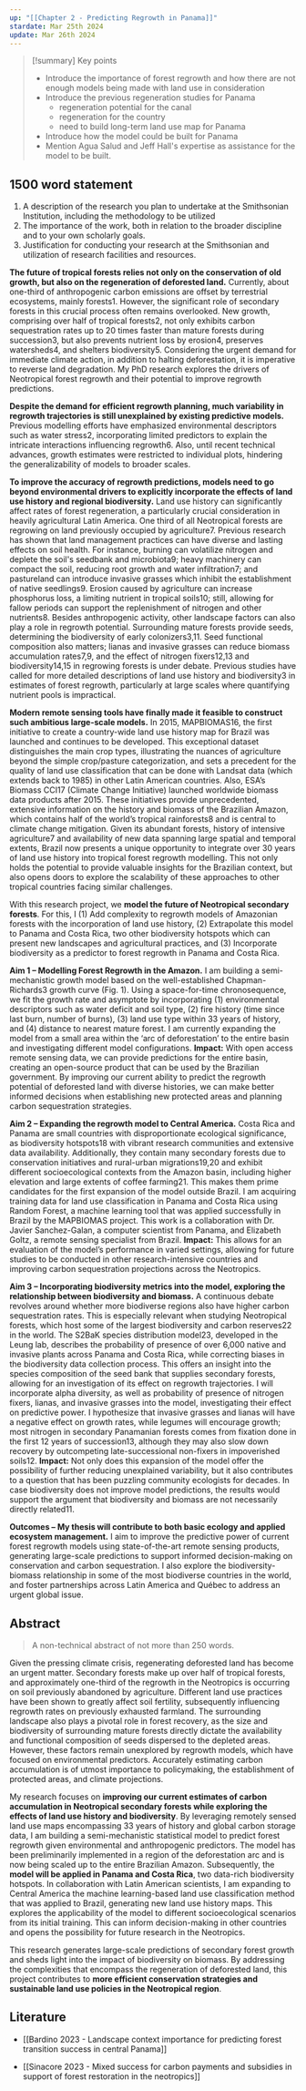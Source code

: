 ```yaml
---
up: "[[Chapter 2 - Predicting Regrowth in Panama]]"
stardate: Mar 25th 2024
update: Mar 26th 2024
---
```

>[!summary] Key points
>- Introduce the importance of forest regrowth and how there are not enough models being made with land use in consideration
>- Introduce the previous regeneration studies for Panama
>	- regeneration potential for the canal
>	- regeneration for the country
>	- need to build long-term land use map for Panama
>- Introduce how the model could be built for Panama
>- Mention Agua Salud and Jeff Hall's expertise as assistance for the model to be built.


## 1500 word statement
1) A description of the research you plan to undertake at the Smithsonian Institution, including the methodology to be utilized
2) The importance of the work, both in relation to the broader discipline and to your own scholarly goals.
3) Justification for conducting your research at the Smithsonian and utilization of research facilities and resources.

**The future of tropical forests relies not only on the conservation of old growth, but also on the regeneration of deforested land.** Currently, about one-third of anthropogenic carbon emissions are offset by terrestrial ecosystems, mainly forests1. However, the significant role of secondary forests in this crucial process often remains overlooked. New growth, comprising over half of tropical forests2, not only exhibits carbon sequestration rates up to 20 times faster than mature forests during succession3, but also prevents nutrient loss by erosion4, preserves watersheds4, and shelters biodiversity5. Considering the urgent demand for immediate climate action, in addition to halting deforestation, it is imperative to reverse land degradation. My PhD research explores the drivers of Neotropical forest regrowth and their potential to improve regrowth predictions.

**Despite the demand for efficient regrowth planning, much variability in regrowth trajectories is still unexplained by existing predictive models.** Previous modelling efforts have emphasized environmental descriptors such as water stress2, incorporating limited predictors to explain the intricate interactions influencing regrowth6. Also, until recent technical advances, growth estimates were restricted to individual plots, hindering the generalizability of models to broader scales.

**To improve the accuracy of regrowth predictions, models need to go beyond environmental drivers to explicitly incorporate the effects of land use history and regional biodiversity.** Land use history can significantly affect rates of forest regeneration, a particularly crucial consideration in heavily agricultural Latin America. One third of all Neotropical forests are regrowing on land previously occupied by agriculture7. Previous research has shown that land management practices can have diverse and lasting effects on soil health. For instance, burning can volatilize nitrogen and deplete the soil's seedbank and microbiota9; heavy machinery can compact the soil, reducing root growth and water infiltration7; and pastureland can introduce invasive grasses which inhibit the establishment of native seedlings9. Erosion caused by agriculture can increase phosphorus loss, a limiting nutrient in tropical soils10; still, allowing for fallow periods can support the replenishment of nitrogen and other nutrients8. Besides anthropogenic activity, other landscape factors can also play a role in regrowth potential. Surrounding mature forests provide seeds, determining the biodiversity of early colonizers3,11. Seed functional composition also matters; lianas and invasive grasses can reduce biomass accumulation rates7,9, and the effect of nitrogen fixers12,13 and biodiversity14,15 in regrowing forests is under debate. Previous studies have called for more detailed descriptions of land use history and biodiversity3 in estimates of forest regrowth, particularly at large scales where quantifying nutrient pools is impractical.

**Modern remote sensing tools have finally made it feasible to construct such ambitious large-scale models.** In 2015, MAPBIOMAS16, the first initiative to create a country-wide land use history map for Brazil was launched and continues to be developed. This exceptional dataset distinguishes the main crop types, illustrating the nuances of agriculture beyond the simple crop/pasture categorization, and sets a precedent for the quality of land use classification that can be done with Landsat data (which extends back to 1985) in other Latin American countries. Also, ESA’s Biomass CCI17 (Climate Change Initiative) launched worldwide biomass data products after 2015. These initiatives provide unprecedented, extensive information on the history and biomass of the Brazilian Amazon, which contains half of the world’s tropical rainforests8 and is central to climate change mitigation. Given its abundant forests, history of intensive agriculture7 and availability of new data spanning large spatial and temporal extents, Brazil now presents a unique opportunity to integrate over 30 years of land use history into tropical forest regrowth modelling. This not only holds the potential to provide valuable insights for the Brazilian context, but also opens doors to explore the scalability of these approaches to other tropical countries facing similar challenges.

With this research project, we **model the future of Neotropical secondary forests**. For this, I (1) Add complexity to regrowth models of Amazonian forests with the incorporation of land use history, (2) Extrapolate this model to Panama and Costa Rica, two other biodiversity hotspots which can present new landscapes and agricultural practices, and (3) Incorporate biodiversity as a predictor to forest regrowth in Panama and Costa Rica.

**Aim 1 – Modelling Forest Regrowth in the Amazon.** I am building a semi-mechanistic growth model based on the well-established Chapman-Richards3 growth curve (Fig. 1). Using a space-for-time chronosequence, we fit the growth rate and asymptote by incorporating (1) environmental descriptors such as water deficit and soil type, (2) fire history (time since last burn, number of burns), (3) land use type within 33 years of history, and (4) distance to nearest mature forest. I am currently expanding the model from a small area within the ‘arc of deforestation’ to the entire basin and investigating different model configurations. **Impact:** With open access remote sensing data, we can provide predictions for the entire basin, creating an open-source product that can be used by the Brazilian government. By improving our current ability to predict the regrowth potential of deforested land with diverse histories, we can make better informed decisions when establishing new protected areas and planning carbon sequestration strategies.

**Aim 2 – Expanding the regrowth model to Central America.** Costa Rica and Panama are small countries with disproportionate ecological significance, as biodiversity hotspots18 with vibrant research communities and extensive data availability. Additionally, they contain many secondary forests due to conservation initiatives and rural-urban migrations19,20 and exhibit different socioecological contexts from the Amazon basin, including higher elevation and large extents of coffee farming21. This makes them prime candidates for the first expansion of the model outside Brazil. I am acquiring training data for land use classification in Panama and Costa Rica using Random Forest, a machine learning tool that was applied successfully in Brazil by the MAPBIOMAS project. This work is a collaboration with Dr. Javier Sanchez-Galan, a computer scientist from Panama, and Elizabeth Goltz, a remote sensing specialist from Brazil. **Impact:** This allows for an evaluation of the model’s performance in varied settings, allowing for future studies to be conducted in other research-intensive countries and improving carbon sequestration projections across the Neotropics.

**Aim 3 – Incorporating biodiversity metrics into the model, exploring the relationship between biodiversity and biomass.** A continuous debate revolves around whether more biodiverse regions also have higher carbon sequestration rates. This is especially relevant when studying Neotropical forests, which host some of the largest biodiversity and carbon reserves22 in the world. The S2BaK species distribution model23, developed in the Leung lab, describes the probability of presence of over 6,000 native and invasive plants across Panama and Costa Rica, while correcting biases in the biodiversity data collection process. This offers an insight into the species composition of the seed bank that supplies secondary forests, allowing for an investigation of its effect on regrowth trajectories. I will incorporate alpha diversity, as well as probability of presence of nitrogen fixers, lianas, and invasive grasses into the model, investigating their effect on predictive power. I hypothesize that invasive grasses and lianas will have a negative effect on growth rates, while legumes will encourage growth; most nitrogen in secondary Panamanian forests comes from fixation done in the first 12 years of succession13, although they may also slow down recovery by outcompeting late-successional non-fixers in impoverished soils12. **Impact:** Not only does this expansion of the model offer the possibility of further reducing unexplained variability, but it also contributes to a question that has been puzzling community ecologists for decades. In case biodiversity does not improve model predictions, the results would support the argument that biodiversity and biomass are not necessarily directly related11.

**Outcomes – My thesis will contribute to both basic ecology and applied ecosystem management.** I aim to improve the predictive power of current forest regrowth models using state-of-the-art remote sensing products, generating large-scale predictions to support informed decision-making on conservation and carbon sequestration. I also explore the biodiversity-biomass relationship in some of the most biodiverse countries in the world, and foster partnerships across Latin America and Québec to address an urgent global issue.

## Abstract

> A non-technical abstract of not more than 250 words.

Given the pressing climate crisis, regenerating deforested land has become an urgent matter. Secondary forests make up over half of tropical forests, and approximately one-third of the regrowth in the Neotropics is occurring on soil previously abandoned by agriculture. Different land use practices have been shown to greatly affect soil fertility, subsequently influencing regrowth rates on previously exhausted farmland. The surrounding landscape also plays a pivotal role in forest recovery, as the size and biodiversity of surrounding mature forests directly dictate the availability and functional composition of seeds dispersed to the depleted areas. However, these factors remain unexplored by regrowth models, which have focused on environmental predictors. Accurately estimating carbon accumulation is of utmost importance to policymaking, the establishment of protected areas, and climate projections.

My research focuses on **improving our current estimates of carbon accumulation in Neotropical secondary forests while exploring the effects of land use history and biodiversity**. By leveraging remotely sensed land use maps encompassing 33 years of history and global carbon storage data, I am building a semi-mechanistic statistical model to predict forest regrowth given environmental and anthropogenic predictors. The model has been preliminarily implemented in a region of the deforestation arc and is now being scaled up to the entire Brazilian Amazon. Subsequently, the **model will be applied in Panama and Costa Rica**, two data-rich biodiversity hotspots. In collaboration with Latin American scientists, I am expanding to Central America the machine learning-based land use classification method that was applied to Brazil, generating new land use history maps. This explores the applicability of the model to different socioecological scenarios from its initial training. This can inform decision-making in other countries and opens the possibility for future research in the Neotropics.

This research generates large-scale predictions of secondary forest growth and sheds light into the impact of biodiversity on biomass. By addressing the complexities that encompass the regeneration of deforested land, this project contributes to **more efficient conservation strategies and sustainable land use policies in the Neotropical region**.

## Literature

- [[Bardino 2023 - Landscape context importance for predicting forest transition success in central Panama]]

- [[Sinacore 2023 - Mixed success for carbon payments and subsidies in support of forest restoration in the neotropics]]